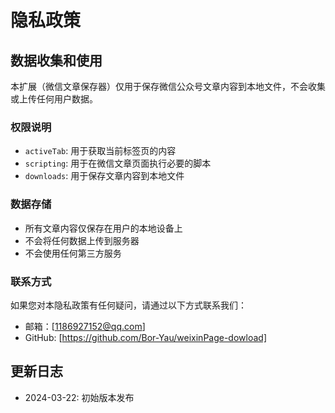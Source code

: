# 隐私政策

## 数据收集和使用

本扩展（微信文章保存器）仅用于保存微信公众号文章内容到本地文件，不会收集或上传任何用户数据。

### 权限说明
- `activeTab`: 用于获取当前标签页的内容
- `scripting`: 用于在微信文章页面执行必要的脚本
- `downloads`: 用于保存文章内容到本地文件

### 数据存储
- 所有文章内容仅保存在用户的本地设备上
- 不会将任何数据上传到服务器
- 不会使用任何第三方服务

### 联系方式
如果您对本隐私政策有任何疑问，请通过以下方式联系我们：
- 邮箱：[1186927152@qq.com]
- GitHub: [https://github.com/Bor-Yau/weixinPage-dowload]

## 更新日志
- 2024-03-22: 初始版本发布 